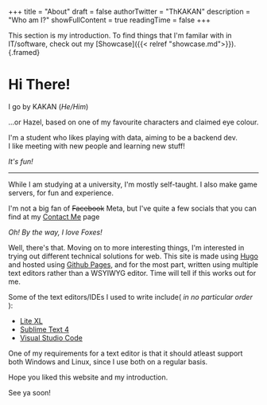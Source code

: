 +++
title = "About"
draft = false
authorTwitter = "ThKAKAN"
description = "Who am I?"
showFullContent = true
readingTime = false
+++

This section is my introduction. To find things that I'm familar with in IT/software, check out my [Showcase]({{< relref "showcase.md">}}).
{.framed}

# Hi There!

I go by KAKAN (_He/Him_)

...or Hazel, based on one of my favourite characters and claimed eye colour.

I'm a student who likes playing with data, aiming to be a backend dev.  
I like meeting with new people and learning new stuff!  


_It's fun!_

---

While I am studying at a university, I'm mostly self-taught. I also make game
 servers, for fun and experience.

I'm not a big fan of ~~Facebook~~ Meta, but I've quite a few socials that you
 can find at my [Contact Me](/contact-me) page


_Oh! By the way, I love Foxes!_


Well, there's that. Moving on to more interesting things, I'm interested in trying out different technical solutions for web. This site is made using [Hugo](https://gohugo.io/) and hosted using [Github Pages](https://pages.github.com/), and for the most part, written using multiple text editors rather than a WSYIWYG editor. Time will tell if this works out for me.  


Some of the text editors/IDEs I used to write include( *in no particular order* ):
 - [Lite XL](https://lite-xl.com/)
 - [Sublime Text 4](https://www.sublimetext.com/)
 - [Visual Studio Code](https://code.visualstudio.com/)

One of my requirements for a text editor is that it should atleast support both Windows and Linux, since I use both on a regular basis.

Hope you liked this website and my introduction.

See ya soon!